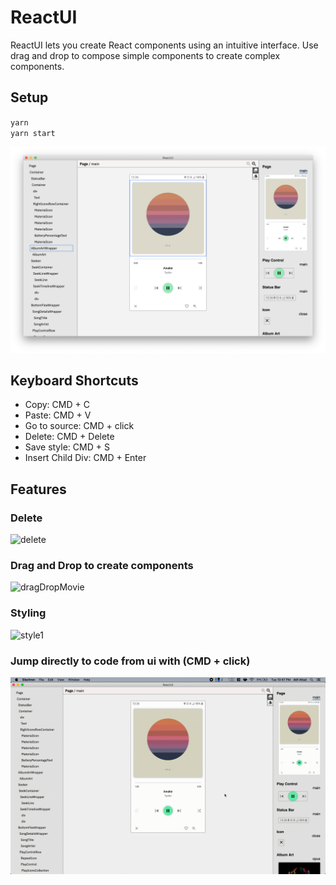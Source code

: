 # ReactUI

ReactUI lets you create React components using an intuitive interface. Use drag and drop to compose simple components to create complex components.

## Setup

`yarn`  
`yarn start`

![screenshot1](docs/images/screenshot1.png)

## Keyboard Shortcuts

- Copy: CMD + C
- Paste: CMD + V
- Go to source: CMD + click
- Delete: CMD + Delete
- Save style: CMD + S
- Insert Child Div: CMD + Enter

## Features

### Delete
![delete](docs/images/delete.gif)

### Drag and Drop to create components

![dragDropMovie](docs/images/dragDropMovie.gif)

### Styling

![style1](docs/images/style1.gif)

### Jump directly to code from ui with (CMD + click)

![style1](docs/images/jumpToCode1.gif)
